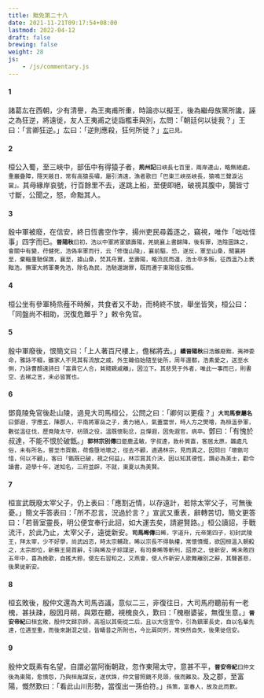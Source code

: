 ```yaml
---
title: 黜免第二十八
date: 2021-11-21T09:17:54+08:00
lastmod: 2022-04-12
draft: false
brewing: false
weight: 28
js:
    - /js/commentary.js
---
```


#### 1

諸葛厷在西朝，少有清譽，為王夷甫所重，時論亦以擬王，後為繼母族黨所讒，誣之為狂逆，將遠徙，友人王夷甫之徒詣檻車與別，厷問：「朝廷何以徙我？」王曰：「言卿狂逆。」厷曰：「逆則應殺，狂何所徙？」<small>[厷](../04/#13)已見。</small>

#### 2

桓公入蜀，至三峽中，部伍中有得猿子者，<small>**荊州記**曰峽長七百里，兩岸連山，略無絕處，重巖疊障，隱天蔽日，常有高猿長嘯，屬引清遠，漁者歌曰「巴東三峽巫峽長，猿鳴三聲淚沾裳」。</small>其母緣岸哀號，行百餘里不去，遂跳上船，至便即絕，破視其腹中，腸皆寸寸斷，公聞之，怒，命黜其人。

#### 3

殷中軍被廢，在信安，終日恆書空作字，揚州吏民尋義逐之，竊視，唯作「咄咄怪事」四字而已。<small>**晉陽秋**曰初，浩以中軍將軍鎮壽陽，羌姚襄上書歸降，後有罪，浩陰圖誅之，會關中有變，苻健死，浩偽率軍而行，云「修復山陵」，襄前驅，恐，遂反，軍至山桑，聞襄將至，棄輜重馳保譙，襄至，據山桑，焚其舟實，至壽陽，略流民而還，浩士卒多叛，征西溫乃上表黜浩，撫軍大將軍奏免浩，除名為民，浩馳還謝罪，既而遷于東陽信安縣。</small>

#### 4

桓公坐有參軍椅烝薤不時解，共食者又不助，而椅終不放，舉坐皆笑，桓公曰：「同盤尚不相助，況復危難乎？」敕令免官。

#### 5

殷中軍廢後，恨簡文曰：「上人著百尺樓上，儋梯將去。」<small>**續晉陽秋**曰浩雖廢黜，夷神委命，雅詠不輟，雖家人不見其有流放之戚，外生韓伯始隨至徙所，周年還都，浩素愛之，送至水側，乃詠曹顏遠詩曰「富貴它人合，貧賤親戚離」，因泣下。其悲見于外者，唯此一事而已，則書空、去梯之言，未必皆實也。</small>

#### 6

鄧竟陵免官後赴山陵，過見大司馬桓公，公問之曰：「卿何以更瘦？」<small>**大司馬寮屬名**曰鄧遐，字應玄，陳郡人，平南將軍岳之子，勇力絕人，氣蓋當世，時人方之樊噲，為桓溫參軍，數從溫征伐，歷竟陵太守，枋頭之役，溫既懷恥忿，且憚遐，因免遐官，病卒。</small>鄧曰：「有愧於叔達，不能不恨於破甑。」<small>**郭林宗別傳**曰鉅鹿孟敏，字叔達，敦朴質直，客居太原，雜處凡俗，未有所名，嘗至市買甑，荷儋墮地壞之，徑去不顧，適遇林宗，見而異之，因問曰「壞甑可惜，何以不顧」，客曰「甑既已破，視之何益」，林宗賞其介決，因以知其德性，謂必為美士，勸令讀書，遊學十年，遂知名，三府並辟，不就，東夏以為美賢。</small>

#### 7

桓宣武既廢太宰父子，仍上表曰：「應割近情，以存遠計，若除太宰父子，可無後憂。」簡文手答表曰：「所不忍言，況過於言？」宣武又重表，辭轉苦切，簡文更答曰：「若晉室靈長，明公便宜奉行此詔，如大運去矣，請避賢路。」桓公讀詔，手戰流汗，於此乃止，太宰父子，遠徙新安。<small>**司馬晞傳**曰晞，字道升，元帝第四子，初封武陵王，拜太宰，少不好學，尚武凶恣，時太宗輔政，晞以宗長不得執權，常懷憤慨，欲因桓溫入朝殺之，太宗即位，新蔡王晃首辭，引與晞及子綜謀逆，有司奏晞等斬刑，詔原之，徙新安，晞未敗四五年中，喜為挽歌，自搖大鈴，使左右習和之，又燕會，使人作新安人歌舞離別之辭，其聲甚悲，後果徙新安。</small>

#### 8

桓玄敗後，殷仲文還為大司馬咨議，意似二三，非復往日，大司馬府聽前有一老槐，甚扶疎，殷因月朔，與眾在聽，視槐良久，歎曰：「槐樹婆娑，無復生意。」<small>**晉安帝紀**曰桓玄敗，殷仲文歸京師，高祖以其衛從二后，且以大信宣令，引為鎮軍長史，自以名輩先達，位遇至重，而後來謝混之徒，皆疇昔之所附也，今比肩同列，常怏然自失，後果徙信安。</small>

#### 9

殷仲文既素有名望，自謂必當阿衡朝政，忽作東陽太守，意甚不平，<small>**晉安帝紀**曰仲文後為東陽，愈憤怨，乃與桓胤謀反，遂伏誅，仲文嘗照鏡不見頭，俄而難及。</small>及之郡，至富陽，慨然歎曰：「看此山川形勢，當復出一孫伯符。」<small>孫策，富春人，故及此而歎。</small>